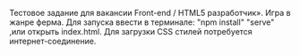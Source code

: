 Тестовое задание для вакансии Front-end / HTML5 разработчик».
Игра в жанре ферма. 
Для запуска ввести в терминале:
"npm install"
"serve" 
,или открыть index.html. Для загрузки CSS стилей потребуется интернет-соединение. 
